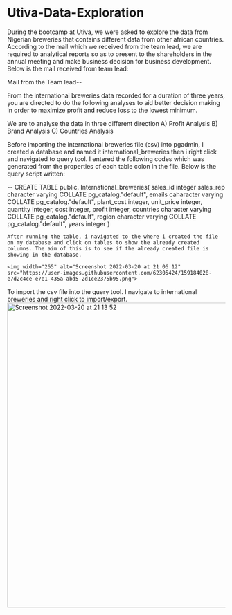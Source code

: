 # Utiva-Data-Exploration

During the bootcamp at Utiva, we were asked to explore the data from Nigerian breweries that contains different data from other african countries. According to the mail which we received from the team lead, we are required to analytical reports so as to present to the shareholders in the annual meeting and make business decision for business development. Below is the mail received from team lead:

Mail from the Team lead--

From the international breweries data recorded for a duration of three years, you are directed to do the following analyses to aid better decision making in order to maximize profit and reduce loss to the lowest minimum. 

We are to analyse the data in three different direction 
A) Profit Analysis
B) Brand Analysis
C) Countries Analysis

Before importing the international breweries file (csv) into pgadmin, I created a database and named it international_breweries then i right click and navigated to query tool. I entered the following codes which was generated from the properties of each table colon in the file. Below is the query script written:

-- CREATE TABLE public. International_breweries(
    sales_id integer 
    sales_rep character varying COLLATE pg_catalog."default",
    emails caharacter varying COLLATE pg_catalog."default",
    plant_cost integer,
    unit_price integer,
    quantity integer,
    cost integer,
    profit integer,
    countries character varying COLLATE pg_catalog."default",
    region character varying COLLATE pg_catalog."default",
    years integer
    )
    
    After running the table, i navigated to the where i created the file on my database and click on tables to show the already created columns. The aim of this is to see if the already created file is showing in the database.
    
    <img width="265" alt="Screenshot 2022-03-20 at 21 06 12" src="https://user-images.githubusercontent.com/62305424/159184028-e7d2c4ce-e7e1-435a-abd5-2d1ce2375b95.png">


To import the csv file into the query tool. I navigate to international breweries and right click to import/export. <img width="705" alt="Screenshot 2022-03-20 at 21 13 52" src="https://user-images.githubusercontent.com/62305424/159184323-2f07310a-2617-4ceb-83b0-69732ce88759.png">

    
